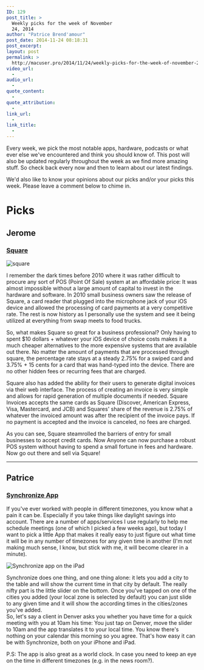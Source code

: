 ```yaml
---
ID: 129
post_title: >
  Weekly picks for the week of November
  24, 2014
author: "Patrice Brend'amour"
post_date: 2014-11-24 08:18:31
post_excerpt:
layout: post
permalink: >
  http://macuser.pro/2014/11/24/weekly-picks-for-the-week-of-november-24-2014/
video_url:
  - 
audio_url:
  - 
quote_content:
  - 
quote_attribution:
  - 
link_url:
  - 
link_title:
  - 
---
```




Every week, we pick the most notable apps, hardware, podcasts or what ever else we've encountered and think you should know of. This post will also be updated regularly throughout the week as we find more amazing stuff. So check back every now and then to learn about our latest findings.

We'd also like to know your opinions about our picks and/or your picks this week. Please leave a comment below to chime in.

# Picks

## Jerome

### [Square](https://squareup.com "link to the square site")

![square][square]

I remember the dark times before 2010 where it was rather difficult to procure any sort of POS (Point Of Sale) system at an affordable price:  It was almost impossible without a large amount of capital to invest in the hardware and software.  In 2010 small business owners saw the release of Square, a card reader that plugged into the microphone jack of your iOS device and allowed the processing of card payments at a very competitive rate.  The rest is now history as I personally use the system and see it being utilized at everything from swap meets to food trucks.  

So, what makes Square so great for a business professional?  Only having to spent $10 dollars + whatever your iOS device of choice costs makes it a much cheaper alternatives to the more expensive systems that are available out there.  No matter the amount of payments that are processed through square, the percentage rate stays at a steady 2.75% for a swiped card and 3.75% + 15 cents for a card that was hand-typed into the device.  There are no other hidden fees or recurring fees that are charged.  

Square also has added the ability for their users to generate digital invoices via their web interface.  The process of creating an invoice is very simple and allows for rapid generation of multiple documents if needed.  Square Invoices accepts the same cards as Square (Discover, American Express, Visa, Mastercard, and JCB) and Squares' share of the revenue is 2.75% of whatever the invoiced amount was after the recipient of the invoice pays.  If no payment is accepted and the invoice is canceled, no fees are charged.

As you can see, Square steamrolled the barriers of entry for small businesses to accept credit cards. Now Anyone can now purchase a robust POS system without having to spend a small fortune in fees and hardware.  Now go out there and sell via Square!

***

## Patrice

### [Synchronize App](https://itunes.apple.com/us/app/synchronize/id371177261?mt=8&amp;uo=4&amp;at=1l3vb3F)

If you've ever worked with people in different timezones, you know what a pain it can be. Especially if you take things like daylight savings into account. There are a number of apps/services I use regularly to help me schedule meetings (one of which I picked a few weeks ago), but today I want to pick a little App that makes it really easy to just figure out what time it will be in any number of timezones for any given time in another (I'm not making much sense, I know, but stick with me, it will become clearer in a minute).

![Synchronize app on the iPad][synchronize]

Synchronize does one thing, and one thing alone: it lets you add a city to the table and will show the current time in that city by default. The really nifty part is the little slider on the bottom. Once you've tapped on one of the cities you added (your local zone is selected by default) you can just slide to any given time and it will show the according times in the cities/zones you've added.  
So, let's say a client in Denver asks you whether you have time for a quick meeting with you at 10am his time: You just tap on Denver, move the slider to 10am and the app translates it to your local time. You know there's nothing on your calendar this morning so you agree. That's how easy it can be with Synchronize, both on your iPhone and iPad.

P.S: The app is also great as a world clock. In case you need to keep an eye on the time in different timezones (e.g. in the news room?).

[synchronize]: /wp-content/uploads/2015/01/synchronize_ipad.png "Synchronize on the iPad"
[square]: /wp-content/uploads/2014/11/img.png